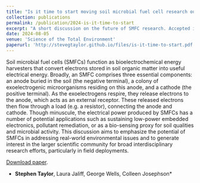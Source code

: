 ```yaml
---
title: "Is it time to start moving soil microbial fuel cell research out of the lab and into the field?"
collection: publications
permalink: /publication/2024-is-it-time-to-start
excerpt: "A short discussion on the future of SMFC research. Accepted in [Science of the Total Environment](https://www.sciencedirect.com/science/article/pii/S0048969724053798)."
date: 2024-08-05
venue: 'Science of the Total Environment'
paperurl: 'http://stevegtaylor.github.io/files/is-it-time-to-start.pdf'
---
```


Soil microbial fuel cells (SMFCs) function as bioelectrochemical energy harvesters that convert electrons stored
in soil organic matter into useful electrical energy. Broadly, an SMFC comprises three essential components: an
anode buried in the soil (the negative terminal), a colony of exoelectrogenic microorganisms residing on this
anode, and a cathode (the positive terminal). As the exoelectrogens respire, they release electrons to the anode,
which acts as an external receptor. These released electrons then flow through a load (e.g. a resistor), connecting
the anode and cathode. Though minuscule, the electrical power produced by SMFCs has a number of potential
applications such as sustaining low-power embedded electronics, pollutant remediation, or as a bio-sensing
proxy for soil qualities and microbial activity. This discussion aims to emphasize the potential of SMFCs in
addressing real-world environmental issues and to generate interest in the larger scientific community for broad
interdisciplinary research efforts, particularly in field deployments.

[Download paper](https://www.sciencedirect.com/science/article/pii/S0048969724053798).

* **Stephen Taylor**, Laura Jaliff, George Wells, Colleen Josephson*